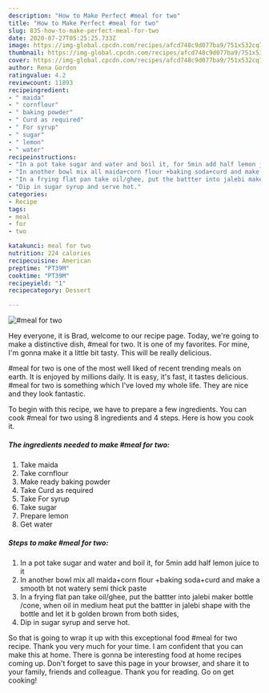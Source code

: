 ```yaml
---
description: "How to Make Perfect #meal for two"
title: "How to Make Perfect #meal for two"
slug: 835-how-to-make-perfect-meal-for-two
date: 2020-07-27T05:25:25.733Z
image: https://img-global.cpcdn.com/recipes/afcd748c9d077ba9/751x532cq70/meal-for-two-recipe-main-photo.jpg
thumbnail: https://img-global.cpcdn.com/recipes/afcd748c9d077ba9/751x532cq70/meal-for-two-recipe-main-photo.jpg
cover: https://img-global.cpcdn.com/recipes/afcd748c9d077ba9/751x532cq70/meal-for-two-recipe-main-photo.jpg
author: Rena Gordon
ratingvalue: 4.2
reviewcount: 11893
recipeingredient:
- " maida"
- " cornflour"
- " baking powder"
- " Curd as required"
- " For syrup"
- " sugar"
- " lemon"
- " water"
recipeinstructions:
- "In a pot take sugar and water and boil it, for 5min add half lemon juice to it"
- "In another bowl mix all maida+corn flour +baking soda+curd and make a smooth bt not watery semi thick paste"
- "In a frying flat pan take oil/ghee, put the battter into jalebi maker bottle /cone, when oil in medium heat put the battter in jalebi shape with the bottle and let it b golden brown from both sides,"
- "Dip in sugar syrup and serve hot."
categories:
- Recipe
tags:
- meal
- for
- two

katakunci: meal for two 
nutrition: 224 calories
recipecuisine: American
preptime: "PT39M"
cooktime: "PT39M"
recipeyield: "1"
recipecategory: Dessert

---
```



![#meal for two](https://img-global.cpcdn.com/recipes/afcd748c9d077ba9/751x532cq70/meal-for-two-recipe-main-photo.jpg)

Hey everyone, it is Brad, welcome to our recipe page. Today, we're going to make a distinctive dish, #meal for two. It is one of my favorites. For mine, I'm gonna make it a little bit tasty. This will be really delicious.



#meal for two is one of the most well liked of recent trending meals on earth. It is enjoyed by millions daily. It is easy, it's fast, it tastes delicious. #meal for two is something which I've loved my whole life. They are nice and they look fantastic.


To begin with this recipe, we have to prepare a few ingredients. You can cook #meal for two using 8 ingredients and 4 steps. Here is how you cook it.

<!--inarticleads1-->

##### The ingredients needed to make #meal for two:

1. Take  maida
1. Take  cornflour
1. Make ready  baking powder
1. Take  Curd as required
1. Take  For syrup
1. Take  sugar
1. Prepare  lemon
1. Get  water




<!--inarticleads2-->

##### Steps to make #meal for two:

1. In a pot take sugar and water and boil it, for 5min add half lemon juice to it
1. In another bowl mix all maida+corn flour +baking soda+curd and make a smooth bt not watery semi thick paste
1. In a frying flat pan take oil/ghee, put the battter into jalebi maker bottle /cone, when oil in medium heat put the battter in jalebi shape with the bottle and let it b golden brown from both sides,
1. Dip in sugar syrup and serve hot.




So that is going to wrap it up with this exceptional food #meal for two recipe. Thank you very much for your time. I am confident that you can make this at home. There is gonna be interesting food at home recipes coming up. Don't forget to save this page in your browser, and share it to your family, friends and colleague. Thank you for reading. Go on get cooking!
